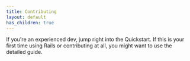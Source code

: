 ```yaml
---
title: Contributing
layout: default
has_children: true
---
```


If you're an experienced dev, jump right into the Quickstart. If this is your first time using Rails or contributing at all, you might want to use the detailed guide.
